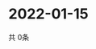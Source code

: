 # 2022-01-15
  共 0条

  <!-- BEGIN -->
  <!-- 最后更新时间Sat Jan 15 2022 18:05:51 GMT+0000 (Coordinated Universal Time) -->
  
  <!-- END -->
  
  